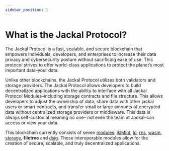 ```yaml
---
sidebar_position: 1
---
```


# What is the Jackal Protocol?

The Jackal Protocol is a fast, scalable, and secure blockchain that empowers individuals, developers, and enterprises to increase their data privacy and cybersecurity posture without sacrificing ease of use. This protocol strives to offer world-class applications to protect the planet’s most important data–your data. 

Unlike other blockchains, the Jackal Protocol utilizes both validators and storage providers. The Jackal Protocol allows developers to build decentralized applications with the ability to interface with all Jackal Protocol Modules–including storage contracts and file structure. This allows developers to adjust the ownership of data, share data with other jackal users or smart contracts, and transfer small or large amounts of encrypted data without centralized storage providers or middleware. This data is always self-custodial meaning no one– not even the team at Jackal–can access or view your data. 

This blockchain currently consists of seven [modules](https://github.com/JackalLabs/canine-chain/blob/master/x/README.md): [jklMint](https://github.com/JackalLabs/canine-chain/blob/master/x/jklmint/README.md), [lp](https://github.com/JackalLabs/canine-chain/blob/master/x/lp/README.md), [rns](https://github.com/JackalLabs/canine-chain/blob/master/x/rns/README.md), [wasm](https://github.com/JackalLabs/canine-chain/blob/master/x/wasm/README.md), [storage](https://github.com/JackalLabs/canine-chain/blob/master/x/storage/README.md), __filetree__ and [dsig](https://github.com/JackalLabs/canine-chain/blob/master/x/dsig/README.md). These interoperable modules allow for the creation of secure, scalable, and truly decentralized applications. 
